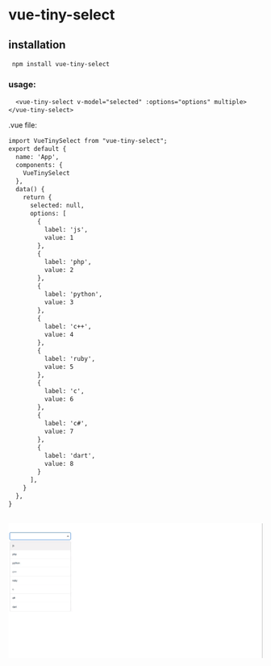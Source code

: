 # vue-tiny-select

## installation
```
 npm install vue-tiny-select
```

### usage:
```
  <vue-tiny-select v-model="selected" :options="options" multiple></vue-tiny-select>
```
.vue file:
```
import VueTinySelect from "vue-tiny-select";
export default {
  name: 'App',
  components: {
    VueTinySelect
  },
  data() {
    return {
      selected: null,
      options: [
        {
          label: 'js',
          value: 1
        },
        {
          label: 'php',
          value: 2
        },
        {
          label: 'python',
          value: 3
        },
        {
          label: 'c++',
          value: 4
        },
        {
          label: 'ruby',
          value: 5
        },
        {
          label: 'c',
          value: 6
        },
        {
          label: 'c#',
          value: 7
        },
        {
          label: 'dart',
          value: 8
        }
      ],
    }
  },
}
```
<br>
 <img src="https://github.com/return75/return75/raw/main/gifs/vue-tiny-select.gif" />
